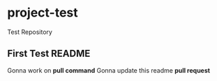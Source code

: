 # project-test
Test Repository
## First Test README
Gonna work on **pull command**
Gonna update this readme **pull request**

